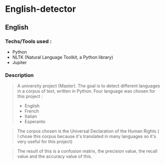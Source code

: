 # English-detector

## English

### Techs/Tools used : 
- Python 
- NLTK (Natural Language Toolkit, a Python library)
-  Jupiter

### Description
> A university project (Master).
The goal is to detect different languages in a corpus of text, written in Python.
Four language was chosen for this project : 
>- English
>- French
>- Italian
>- Esperanto

> The corpus chosen is the Universal Declaration of the Human Rights ( I chose this corpus because it's translated in many languages so it's very useful for this project)

> The result of this is a confusion matrix, the precision value, the recall value and the accuracy value of this.